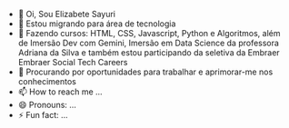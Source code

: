- 👋 Oi, Sou Elizabete Sayuri
- 👀 Estou migrando para área de tecnologia
- 🌱 Fazendo cursos: HTML, CSS, Javascript, Python e Algoritmos, além de Imersão Dev com Gemini, Imersão em Data Science da professora Adriana da Silva e também estou participando da seletiva da Embraer Embraer Social Tech Careers
- 💞️ Procurando por oportunidades para trabalhar e aprimorar-me nos conhecimentos
- 📫 How to reach me ...
- 😄 Pronouns: ...
- ⚡ Fun fact: ...

<!---
ElizabeteSayuri/ElizabeteSayuri is a ✨ special ✨ repository because its `README.md` (this file) appears on your GitHub profile.
You can click the Preview link to take a look at your changes.
--->
